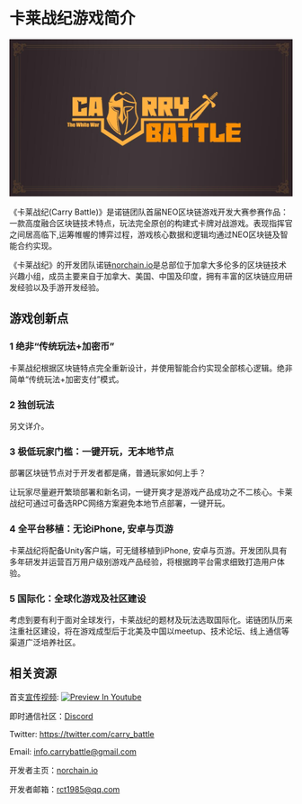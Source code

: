 # 卡莱战纪游戏简介



![Logo](pics/Logo.jpg)

《卡莱战纪(Carry Battle)》是诺链团队首届NEO区块链游戏开发大赛参赛作品：一款高度融合区块链技术特点，玩法完全原创的构建式卡牌对战游戏。表现指挥官之间居高临下,运筹帷幄的博弈过程，游戏核心数据和逻辑均通过NEO区块链及智能合约实现。

《卡莱战纪》的开发团队诺链[norchain.io](norchain.io)是总部位于加拿大多伦多的区块链技术兴趣小组，成员主要来自于加拿大、美国、中国及印度，拥有丰富的区块链应用研发经验以及手游开发经验。

## 游戏创新点

### 1 绝非“传统玩法+加密币” 

卡莱战纪根据区块链特点完全重新设计，并使用智能合约实现全部核心逻辑。绝非简单“传统玩法+加密支付”模式。

### 2 独创玩法

另文详介。

### 3 极低玩家门槛：一键开玩，无本地节点 

部署区块链节点对于开发者都是痛，普通玩家如何上手？

让玩家尽量避开繁琐部署和新名词，一键开爽才是游戏产品成功之不二核心。卡莱战纪可通过可备选RPC网络方案避免本地节点部署，一键开玩。

### 4 全平台移植：无论iPhone, 安卓与页游 

卡莱战纪将配备Unity客户端，可无缝移植到iPhone, 安卓与页游。开发团队具有多年研发并运营百万用户级别游戏产品经验，将根据跨平台需求细致打造用户体验。

### 5 国际化：全球化游戏及社区建设

考虑到要有利于面对全球发行，卡莱战纪的题材及玩法选取国际化。诺链团队历来注重社区建设，将在游戏成型后于北美及中国以meetup、技术论坛、线上通信等渠道广泛培养社区。

## 相关资源

首支[宣传视频](https://youtu.be/PdRJCIeihiY):
[![Preview In Youtube](http://www.imageurl.ir/images/49948090059693353969.png)](https://youtu.be/PdRJCIeihiY)

即时通信社区：[Discord](<https://discord.gg/pKQyyrP> )

Twitter: https://twitter.com/carry_battle

Email: info.carrybattle@gmail.com

开发者主页：[norchain.io](norchain.io)

开发者邮箱：rct1985@qq.com
